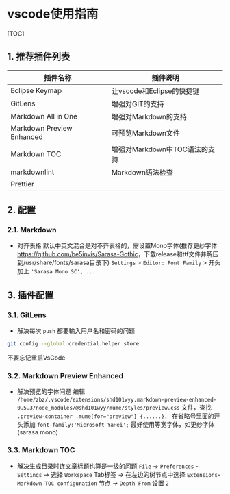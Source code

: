 # vscode使用指南

[TOC]

## 1. 推荐插件列表

| 插件名称                  | 插件说明                      |
| ------------------------- | ----------------------------- |
| Eclipse Keymap            | 让vscode和Eclipse的快捷键     |
| GitLens                   | 增强对GIT的支持               |
| Markdown All in One       | 增强对Markdown的支持          |
| Markdown Preview Enhanced | 可预览Markdown文件            |
| Markdown TOC              | 增强对Markdown中TOC语法的支持 |
| markdownlint              | Markdown语法检查              |
| Prettier                  |                               |

## 2. 配置

### 2.1. Markdown

- 对齐表格
  默认中英文混合是对不齐表格的，需设置Mono字体(推荐更纱字体<https://github.com/be5invis/Sarasa-Gothic>，下载release和ttf文件并解压到/usr/share/fonts/sarasa目录下)
  `Settings` > `Editor: Font Family` > 开头加上 `'Sarasa Mono SC', ...`

## 3. 插件配置

### 3.1. GitLens

- 解决每次 `push` 都要输入用户名和密码的问题

```sh
git config --global credential.helper store
```

不要忘记重启VsCode

### 3.2. Markdown Preview Enhanced

- 解决预览的字体问题
编辑 `/home/zbz/.vscode/extensions/shd101wyy.markdown-preview-enhanced-0.5.3/node_modules/@shd101wyy/mume/styles/preview.css` 文件，查找 `.preview-container .mume[for="preview"] {......}`， 在省略号里面的开头添加 `font-family:'Microsoft YaHei';`
最好使用等宽字体，如更纱字体(sarasa mono)


### 3.3. Markdown TOC

- 解决生成目录时连文章标题也算是一级的问题
`File` -> `Preferences` - `Settings` -> 选择 `Workspace` Tab标签 -> 在左边的树节点中选择 `Extensions`-`Markdown TOC configuration` 节点 -> `Depth From` 设置 `2`
